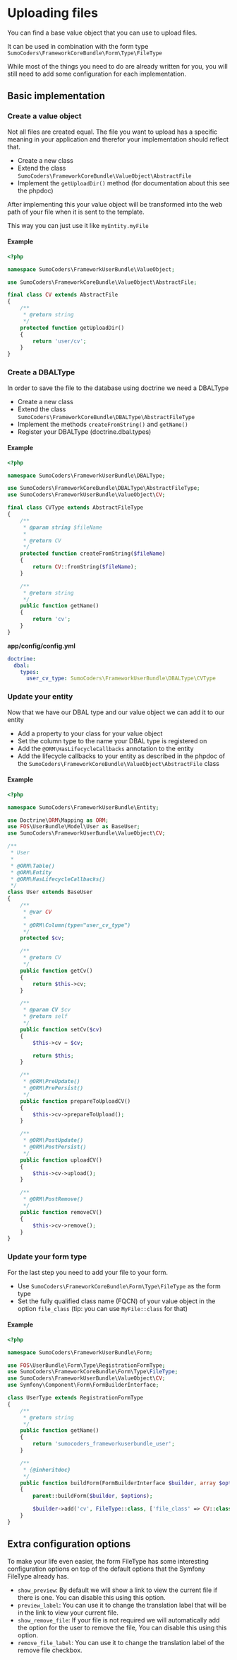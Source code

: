 # Uploading files

You can find a base value object that you can use to upload files.

It can be used in combination with the form type `SumoCoders\FrameworkCoreBundle\Form\Type\FileType`

While most of the things you need to do are already written for you, you will still need to add some configuration for each implementation.

## Basic implementation

### Create a value object

Not all files are created equal. The file you want to upload has a specific meaning in your application and therefor your implementation should reflect that.

* Create a new class
* Extend the class `SumoCoders\FrameworkCoreBundle\ValueObject\AbstractFile`
* Implement the `getUploadDir()` method (for documentation about this see the phpdoc)

After implementing this your value object will be transformed into the web path of your file when it is sent to the template.

This way you can just use it like `myEntity.myFile`

#### Example

```php
<?php

namespace SumoCoders\FrameworkUserBundle\ValueObject;

use SumoCoders\FrameworkCoreBundle\ValueObject\AbstractFile;

final class CV extends AbstractFile
{
    /**
     * @return string
     */
    protected function getUploadDir()
    {
        return 'user/cv';
    }
}
```

### Create a DBALType

In order to save the file to the database using doctrine we need a DBALType

* Create a new class
* Extend the class `SumoCoders\FrameworkCoreBundle\DBALType\AbstractFileType`
* Implement the methods `createFromString()` and `getName()`
* Register your DBALType (doctrine.dbal.types)

#### Example

```php
<?php

namespace SumoCoders\FrameworkUserBundle\DBALType;

use SumoCoders\FrameworkCoreBundle\DBALType\AbstractFileType;
use SumoCoders\FrameworkUserBundle\ValueObject\CV;

final class CVType extends AbstractFileType
{
    /**
     * @param string $fileName
     *
     * @return CV
     */
    protected function createFromString($fileName)
    {
        return CV::fromString($fileName);
    }

    /**
     * @return string
     */
    public function getName()
    {
        return 'cv';
    }
}
```

**app/config/config.yml**

```yaml
doctrine:
  dbal:
    types:
      user_cv_type: SumoCoders\FrameworkUserBundle\DBALType\CVType
```

### Update your entity

Now that we have our DBAL type and our value object we can add it to our entity

* Add a property to your class for your value object
* Set the column type to the name your DBAL type is registered on
* Add the `@ORM\HasLifecycleCallbacks` annotation to the entity
* Add the lifecycle callbacks to your entity as described in the phpdoc of the `SumoCoders\FrameworkCoreBundle\ValueObject\AbstractFile` class

#### Example

```php
<?php

namespace SumoCoders\FrameworkUserBundle\Entity;

use Doctrine\ORM\Mapping as ORM;
use FOS\UserBundle\Model\User as BaseUser;
use SumoCoders\FrameworkUserBundle\ValueObject\CV;

/**
 * User
 *
 * @ORM\Table()
 * @ORM\Entity
 * @ORM\HasLifecycleCallbacks()
 */
class User extends BaseUser
{
    /**
     * @var CV
     *
     * @ORM\Column(type="user_cv_type")
     */
    protected $cv;

    /**
     * @return CV
     */
    public function getCv()
    {
        return $this->cv;
    }

    /**
     * @param CV $cv
     * @return self
     */
    public function setCv($cv)
    {
        $this->cv = $cv;

        return $this;
    }

    /**
     * @ORM\PreUpdate()
     * @ORM\PrePersist()
     */
    public function prepareToUploadCV()
    {
        $this->cv->prepareToUpload();
    }

    /**
     * @ORM\PostUpdate()
     * @ORM\PostPersist()
     */
    public function uploadCV()
    {
        $this->cv->upload();
    }

    /**
     * @ORM\PostRemove()
     */
    public function removeCV()
    {
        $this->cv->remove();
    }
}
```

### Update your form type

For the last step you need to add your file to your form.

* Use `SumoCoders\FrameworkCoreBundle\Form\Type\FileType` as the form type
* Set the fully qualified class name (FQCN) of your value object in the option `file_class` (tip: you can use `MyFile::class` for that)

#### Example

```php
<?php

namespace SumoCoders\FrameworkUserBundle\Form;

use FOS\UserBundle\Form\Type\RegistrationFormType;
use SumoCoders\FrameworkCoreBundle\Form\Type\FileType;
use SumoCoders\FrameworkUserBundle\ValueObject\CV;
use Symfony\Component\Form\FormBuilderInterface;

class UserType extends RegistrationFormType
{
    /**
     * @return string
     */
    public function getName()
    {
        return 'sumocoders_frameworkuserbundle_user';
    }

    /**
     * {@inheritdoc}
     */
    public function buildForm(FormBuilderInterface $builder, array $options)
    {
        parent::buildForm($builder, $options);

        $builder->add('cv', FileType::class, ['file_class' => CV::class]);
    }
}
```

## Extra configuration options

To make your life even easier, the form FileType has some interesting configuration options on top of the default options that the Symfony FileType already has.

* `show_preview`: By default we will show a link to view the current file if there is one. You can disable this using this option.
* `preview_label`: You can use it to change the translation label that will be in the link to view your current file.
* `show_remove_file`: If your file is not required we will automatically add the option for the user to remove the file, You can disable this using this option.
* `remove_file_label`: You can use it to change the translation label of the remove file checkbox.
